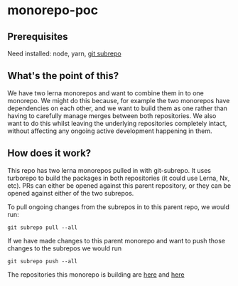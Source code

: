 # monorepo-poc

## Prerequisites
Need installed: node, yarn, [git subrepo](https://github.com/ingydotnet/git-subrepo)

## What's the point of this?
We have two lerna monorepos and want to combine them in to one monorepo. 
We might do this because, for example the two monorepos have dependencies on each other, and we want to build them as one rather than having to carefully manage merges between both repositories.
We also want to do this whilst leaving the underlying repositories completely intact, without affecting any ongoing active development happening in them.

## How does it work?
This repo has two lerna monorepos pulled in with git-subrepo. It uses turborepo to build the packages in both repositories (it could use Lerna, Nx, etc). 
PRs can either be opened against this parent repository, or they can be opened against either of the two subrepos.

To pull ongoing changes from the subrepos in to this parent repo, we would run:
```
git subrepo pull --all
```

If we have made changes to this parent monorepo and want to push those changes to the subrepos we would run
```
git subrepo push --all
```
The repositories this monorepo is building are [here](https://github.com/tommyclark/lerna-repo-a) and [here](https://github.com/tommyclark/lerna-repo-b)
